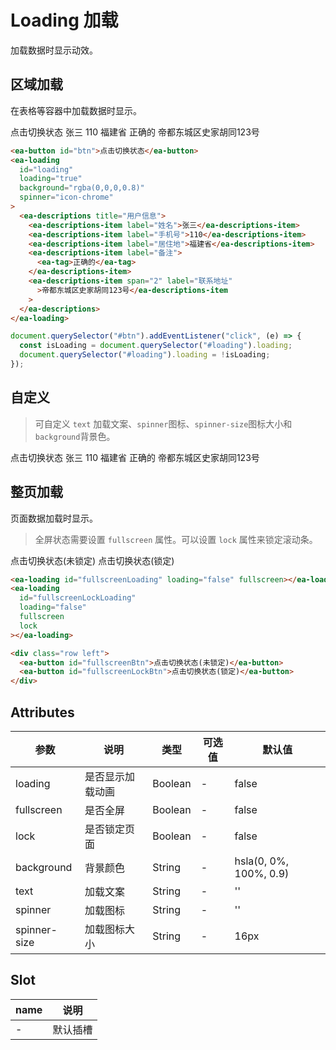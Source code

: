 <script setup>
import { onMounted } from 'vue'

onMounted(() => {
  import('../index.js')
  import('./index.scss')

  document.querySelector('#btn').addEventListener('click', (e) => {
    const isLoading = document.querySelector('#loading');
    isLoading.loading = !isLoading.loading;
  })

  document.querySelector('#customizationBtn').addEventListener('click', (e) => {
    const isLoading = document.querySelector('#customizationLoading');
    isLoading.loading = !isLoading.loading;
  })

  document.querySelector('#fullscreenBtn').addEventListener('click', (e) => {
    const isLoading = document.querySelector('#fullscreenLoading');
    isLoading.loading = !isLoading.loading;

    let timer = setTimeout(() => {
        isLoading.loading = false;
        clearTimeout(timer);
        timer = null;
    }, 2000)
  })

  document.querySelector('#fullscreenLockBtn').addEventListener('click', (e) => {
    const isLoading = document.querySelector('#fullscreenLockLoading');
    isLoading.loading = !isLoading.loading;

    let timer = setTimeout(() => {
        isLoading.loading = false;
        clearTimeout(timer);
        timer = null;
    }, 2000)
  })
})
</script>

# Loading 加载

加载数据时显示动效。

## 区域加载

在表格等容器中加载数据时显示。

<div class="row left">
  <ea-button id="btn">点击切换状态</ea-button>
  <ea-loading id="loading" loading="true">
      <ea-descriptions title="用户信息">
        <ea-descriptions-item label="姓名">张三</ea-descriptions-item>
        <ea-descriptions-item label="手机号">110</ea-descriptions-item>
        <ea-descriptions-item label="居住地">福建省</ea-descriptions-item>
        <ea-descriptions-item label="备注">
          <ea-tag>正确的</ea-tag>
        </ea-descriptions-item>
        <ea-descriptions-item span="2" label="联系地址">帝都东城区史家胡同123号</ea-descriptions-item>
    </ea-descriptions>
  </ea-loading>
</div>

```html
<ea-button id="btn">点击切换状态</ea-button>
<ea-loading
  id="loading"
  loading="true"
  background="rgba(0,0,0,0.8)"
  spinner="icon-chrome"
>
  <ea-descriptions title="用户信息">
    <ea-descriptions-item label="姓名">张三</ea-descriptions-item>
    <ea-descriptions-item label="手机号">110</ea-descriptions-item>
    <ea-descriptions-item label="居住地">福建省</ea-descriptions-item>
    <ea-descriptions-item label="备注">
      <ea-tag>正确的</ea-tag>
    </ea-descriptions-item>
    <ea-descriptions-item span="2" label="联系地址"
      >帝都东城区史家胡同123号</ea-descriptions-item
    >
  </ea-descriptions>
</ea-loading>
```

```js
document.querySelector("#btn").addEventListener("click", (e) => {
  const isLoading = document.querySelector("#loading").loading;
  document.querySelector("#loading").loading = !isLoading;
});
```

## 自定义

> 可自定义 `text` 加载文案、`spinner`图标、`spinner-size`图标大小和`background`背景色。

<div class="row left">
  <ea-button id="customizationBtn">点击切换状态</ea-button>
  <ea-loading id="customizationLoading" text="拼命加载中" loading="true" background="rgba(0,0,0,0.8)" spinner="icon-chrome" spinner-size="20">
      <ea-descriptions title="用户信息">
        <ea-descriptions-item label="姓名">张三</ea-descriptions-item>
        <ea-descriptions-item label="手机号">110</ea-descriptions-item>
        <ea-descriptions-item label="居住地">福建省</ea-descriptions-item>
        <ea-descriptions-item label="备注">
          <ea-tag>正确的</ea-tag>
        </ea-descriptions-item>
        <ea-descriptions-item span="2" label="联系地址">帝都东城区史家胡同123号</ea-descriptions-item>
    </ea-descriptions>
  </ea-loading>
</div>

## 整页加载

页面数据加载时显示。

> 全屏状态需要设置 `fullscreen` 属性。可以设置 `lock` 属性来锁定滚动条。

<ea-loading id="fullscreenLoading" loading="false" fullscreen></ea-loading>
<ea-loading id="fullscreenLockLoading" loading="false" fullscreen lock></ea-loading>

<div class="row left">
  <ea-button id="fullscreenBtn">点击切换状态(未锁定)</ea-button>
  <ea-button id="fullscreenLockBtn">点击切换状态(锁定)</ea-button>
</div>

```html
<ea-loading id="fullscreenLoading" loading="false" fullscreen></ea-loading>
<ea-loading
  id="fullscreenLockLoading"
  loading="false"
  fullscreen
  lock
></ea-loading>

<div class="row left">
  <ea-button id="fullscreenBtn">点击切换状态(未锁定)</ea-button>
  <ea-button id="fullscreenLockBtn">点击切换状态(锁定)</ea-button>
</div>
```

## Attributes

| 参数         | 说明             | 类型    | 可选值 | 默认值                 |
| ------------ | ---------------- | ------- | ------ | ---------------------- |
| loading      | 是否显示加载动画 | Boolean | -      | false                  |
| fullscreen   | 是否全屏         | Boolean | -      | false                  |
| lock         | 是否锁定页面     | Boolean | -      | false                  |
| background   | 背景颜色         | String  | -      | hsla(0, 0%, 100%, 0.9) |
| text         | 加载文案         | String  | -      | ''                     |
| spinner      | 加载图标         | String  | -      | ''                     |
| spinner-size | 加载图标大小     | String  | -      | 16px                   |

## Slot

| name | 说明     |
| ---- | -------- |
| -    | 默认插槽 |

